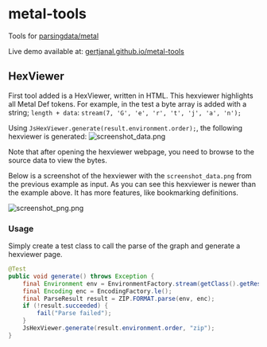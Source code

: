 # metal-tools
Tools for [parsingdata/metal](https://github.com/parsingdata/metal)

Live demo available at: [gertjanal.github.io/metal-tools](https://gertjanal.github.io/metal-tools)

## HexViewer
First tool added is a HexViewer, written in HTML.
This hexviewer highlights all Metal Def tokens. For example, in the test a byte array is added with a string;
`length + data`: `stream(7, 'G', 'e', 'r', 't', 'j', 'a', 'n');`

Using `JsHexViewer.generate(result.environment.order);`, the following hexviewer is generated:
![screenshot_data.png](https://raw.githubusercontent.com/gertjanal/metal-tools/master/metal-tools-jshexviewer/src/test/resources/screenshot_data.png)

Note that after opening the hexviewer webpage, you need to browse to the source data to view the bytes.

Below is a screenshot of the hexviewer with the `screenshot_data.png` from the previous example as input. As you can see this hexviewer is newer than the example above. It has more features, like bookmarking definitions.

![screenshot_png.png](https://raw.githubusercontent.com/gertjanal/metal-tools/master/metal-tools-jshexviewer/src/test/resources/screenshot_png.png)

### Usage
Simply create a test class to call the parse of the graph and generate a hexviewer page.

```java
@Test
public void generate() throws Exception {
    final Environment env = EnvironmentFactory.stream(getClass().getResource("/data.zip").toURI());
    final Encoding enc = EncodingFactory.le();
    final ParseResult result = ZIP.FORMAT.parse(env, enc);
    if (!result.succeeded) {
        fail("Parse failed");
    }
    JsHexViewer.generate(result.environment.order, "zip");
}
```